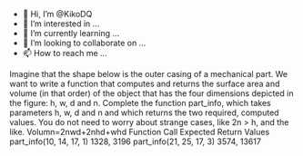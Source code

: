 - 👋 Hi, I’m @KikoDQ
- 👀 I’m interested in ...
- 🌱 I’m currently learning ...
- 💞️ I’m looking to collaborate on ...
- 📫 How to reach me ...

<!---
KikoDQ/KikoDQ is a ✨ special ✨ repository because its `README.md` (this file) appears on your GitHub profile.
You can click the Preview link to take a look at your changes.
--->
Imagine that the shape below is the outer casing of a mechanical part. We want to write a function that computes and returns the surface area and volume (in that order) of the object that has the four dimensions depicted in the figure: h, w, d and n. Complete the function part_info, which takes parameters h, w, d and n and which returns the two required, computed values. You do not need to worry about strange cases, like 2n > h, and the like.
Volumn=2nwd+2nhd+whd
Function Call	Expected Return Values
part_info(10, 14, 17, 1)	1328, 3196
part_info(21, 25, 17, 3)	3574, 13617
